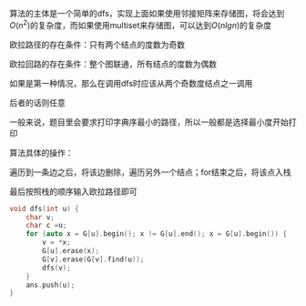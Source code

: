 算法的主体是一个简单的dfs，实现上面如果使用邻接矩阵来存储图，将会达到$O(n^2)$的复杂度，而如果使用multiset来存储图，可以达到$O(nlgn)$的复杂度

欧拉路径的存在条件：只有两个结点的度数为奇数

欧拉回路的存在条件：整个图联通，所有结点的度数为偶数

如果是第一种情况，那么在调用dfs时应该从两个奇数度结点之一调用

后者的话则任意

一般来说，题目里会要求打印字典序最小的路径，所以一般都是选择最小度开始打印



算法具体的操作：

遍历到一条边之后，将该边删除，遍历另外一个结点；for结束之后，将该点入栈

最后按照栈的顺序输入欧拉路径即可

```c++
void dfs(int u) {
    char v;
    char c =u;
    for (auto x = G[u].begin(); x != G[u].end(); x = G[u].begin()) {
        v = *x;
        G[u].erase(x);
        G[v].erase(G[v].find(u));
        dfs(v);
    }
    ans.push(u);
}
```

